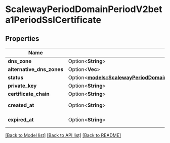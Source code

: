 # ScalewayPeriodDomainPeriodV2beta1PeriodSslCertificate

## Properties

Name | Type | Description | Notes
------------ | ------------- | ------------- | -------------
**dns_zone** | Option<**String**> |  | [optional]
**alternative_dns_zones** | Option<**Vec<String>**> |  | [optional]
**status** | Option<[**models::ScalewayPeriodDomainPeriodV2beta1PeriodSslCertificatePeriodStatus**](scaleway.domain.v2beta1.SSLCertificate.Status.md)> |  | [optional]
**private_key** | Option<**String**> |  | [optional]
**certificate_chain** | Option<**String**> |  | [optional]
**created_at** | Option<**String**> | (RFC 3339 format) | [optional]
**expired_at** | Option<**String**> | (RFC 3339 format) | [optional]

[[Back to Model list]](../README.md#documentation-for-models) [[Back to API list]](../README.md#documentation-for-api-endpoints) [[Back to README]](../README.md)


